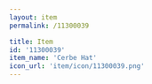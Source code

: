 ```yaml
---
layout: item
permalink: /11300039

title: Item
id: '11300039'
item_name: 'Cerbe Hat'
icon_url: 'item/icon/11300039.png'
---
```

